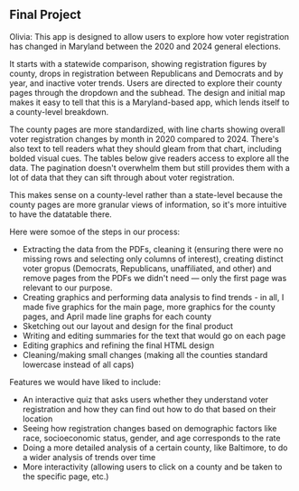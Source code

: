 ## Final Project

Olivia: This app is designed to allow users to explore how voter registration has changed in Maryland between the 2020 and 2024 general elections. 

It starts with a statewide comparison, showing registration figures by county, drops in registration between Republicans and Democrats and by year, and inactive voter trends. Users are directed to explore their county pages through the dropdown and the subhead. The design and initial map makes it easy to tell that this is a Maryland-based app, which lends itself to a county-level breakdown. 

The county pages are more standardized, with line charts showing overall voter registration changes by month in 2020 compared to 2024. There's also text to tell readers what they should gleam from that chart, including bolded visual cues. The tables below give readers access to explore all the data. The pagination doesn't overwhelm them but still provides them with a lot of data that they can sift through about voter registration. 

This makes sense on a county-level rather than a state-level because the county pages are more granular views of information, so it's more intuitive to have the datatable there. 

Here were somoe of the steps in our process: 
- Extracting the data from the PDFs, cleaning it (ensuring there were no missing rows and selecting only columns of interest), creating distinct voter gropus (Democrats, Republicans, unaffiliated, and other) and remove pages from the PDFs we didn't need — only the first page was relevant to our purpose.
- Creating graphics and performing data analysis to find trends - in all, I made five graphics for the main page, more graphics for the county pages, and April made line graphs for each county 
- Sketching out our layout and design for the final product
- Writing and editing summaries for the text that would go on each page
- Editing graphics and refining the final HTML design
- Cleaning/making small changes (making all the counties standard lowercase instead of all caps) 

Features we would have liked to include: 
- An interactive quiz that asks users whether they understand voter registration and how they can find out how to do that based on their location
- Seeing how registration changes based on demographic factors like race, socioeconomic status, gender, and age corresponds to the rate
- Doing a more detailed analysis of a certain county, like Baltimore, to do a wider analysis of trends over time
- More interactivity (allowing users to click on a county and be taken to the specific page, etc.) 

